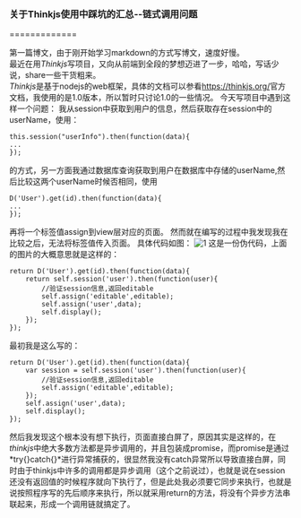 ### 关于Thinkjs使用中踩坑的汇总--链式调用问题
=============

第一篇博文，由于刚开始学习markdown的方式写博文，速度好慢。<br/>
最近在用*Thinkjs*写项目，又向从前端到全段的梦想迈进了一步，哈哈，写话少说，share一些干货粗来。<br/>
*Thinkjs*是基于nodejs的web框架，具体的文档可以参看<https://thinkjs.org/>官方文档，我使用的是1.0版本，所以暂时只讨论1.0的一些情况。
今天写项目中遇到这样一个问题：
我从session中获取到用户的信息，然后获取存在session中的userName，使用：

	this.session("userInfo").then(function(data){
	...
	});

的方式，另一方面我通过数据库查询获取到用户在数据库中存储的userName,然后比较这两个userName时候否相同，使用

	D('User').get(id).then(function(data){
	...
	}); 


再将一个标签值assign到view层对应的页面。
然而就在编写的过程中我发现我在比较之后，无法将标签值传入页面。
具体代码如图：
![1](http://p6.qhimg.com/d/inn/f451a883/code.png)
这是一份伪代码，上面的图片的大概意思就是这样的：

	return D('User').get(id).then(function(data){
		return self.session('user').then(function(user){
			//验证session信息,返回editable
			self.assign('editable',editable);
			self.assign('user',data);
			self.display();
		});
	});
最初我是这么写的：

	return D('User').get(id).then(function(data){
		var session = self.session('user').then(function(user){
			//验证session信息,返回editable
			self.assign('editable',editable);
		});
		self.assign('user',data);
		self.display();
	});
然后我发现这个根本没有想下执行，页面直接白屏了，原因其实是这样的，在*thinkjs*中绝大多数方法都是异步调用的，并且包装成promise，而promise是通过
*try{}catch{}*进行异常捕获的，很显然我没有catch异常所以导致直接白屏，同时由于thinkjs中许多的调用都是异步调用（这个之前说过），也就是说在session还没有返回值的时候程序就向下执行了，但是此处我必须要它同步来执行，也就是说按照程序写的先后顺序来执行，所以就采用return的方法，将没有个异步方法串联起来，形成一个调用链就搞定了。


